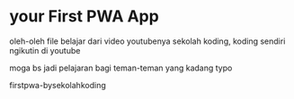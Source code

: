 # your First PWA App
oleh-oleh file belajar dari video youtubenya sekolah koding, koding sendiri ngikutin di youtube

moga bs jadi pelajaran bagi teman-teman yang kadang typo

firstpwa-bysekolahkoding
